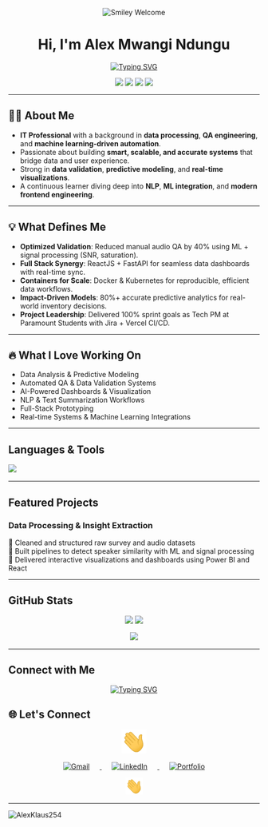 <!-- README.md for AlexKlaus254 -->

<p align="center">
  <img src="https://media.giphy.com/media/ASd0Ukj0y3qMM/giphy.gif" width="60" alt="Smiley Welcome" />
</p>

<h1 align="center">Hi, I'm Alex Mwangi Ndungu</h1>

<p align="center">
  <a href="https://git.io/typing-svg">
    <img src="https://readme-typing-svg.demolab.com?font=Fira+Code&pause=1000&color=36BCF7&width=500&lines=Tech+enthusiast+on+a+mission;Turning+data+into+decisions;+Code+into+impactful+solutions;Welcome+to+my+GitHub!" alt="Typing SVG" />
  </a>
</p>

<p align="center">
  <img src="https://img.shields.io/badge/Data%20Science-Driven-blue?style=for-the-badge&logo=python" />
  <img src="https://img.shields.io/badge/Nairobi%2C%20Kenya-Based-informational?style=for-the-badge&logo=mapbox" />
  <img src="https://img.shields.io/badge/ReactJS+FastAPI-Full%20Stack-007ACC?style=for-the-badge&logo=react" />
  <img src="https://img.shields.io/badge/QC%20-Quality%20Control-green?style=for-the-badge&logo=pytest" />
</p>

---

## 👨‍💻 About Me

- **IT Professional** with a background in **data processing**, **QA engineering**, and **machine learning-driven automation**.  
- Passionate about building **smart, scalable, and accurate systems** that bridge data and user experience.  
- Strong in **data validation**, **predictive modeling**, and **real-time visualizations**.  
- A continuous learner diving deep into **NLP**, **ML integration**, and **modern frontend engineering**.

---

## 💡 What Defines Me

- **Optimized Validation**: Reduced manual audio QA by 40% using ML + signal processing (SNR, saturation).
- **Full Stack Synergy**: ReactJS + FastAPI for seamless data dashboards with real-time sync.
- **Containers for Scale**: Docker & Kubernetes for reproducible, efficient data workflows.
- **Impact-Driven Models**: 80%+ accurate predictive analytics for real-world inventory decisions.
- **Project Leadership**: Delivered 100% sprint goals as Tech PM at Paramount Students with Jira + Vercel CI/CD.

---
## 🔥 What I Love Working On

- Data Analysis & Predictive Modeling  
- Automated QA & Data Validation Systems  
- AI-Powered Dashboards & Visualization  
- NLP & Text Summarization Workflows  
- Full-Stack Prototyping  
- Real-time Systems & Machine Learning Integrations

---

## Languages & Tools

<p>
  <img src="https://skillicons.dev/icons?i=python,ai,r,tensorflow,anaconda,pytorch,postman,aws,sqlite,git,github,vscode,react,tailwind,figma,postgresql,docker,kubernetes,blender,pycharm,linux,notion,jira" />
</p>

---

## Featured Projects

### Data Processing & Insight Extraction
📌 Cleaned and structured raw survey and audio datasets  
📌 Built pipelines to detect speaker similarity with ML and signal processing  
📌 Delivered interactive visualizations and dashboards using Power BI and React  

---

## GitHub Stats

<p align="center">
  <img width="48%" src="https://github-readme-stats.vercel.app/api?username=AlexKlaus254&show_icons=true&theme=default&border_radius=10" />
  <img width="48%" src="https://github-readme-streak-stats.demolab.com/?user=AlexKlaus254&theme=default&border_radius=10" />
</p>

<p align="center">
  <img width="40%" src="https://github-readme-stats.vercel.app/api/top-langs/?username=AlexKlaus254&layout=compact&theme=default&border_radius=10" />
</p>

<!-- Snake Game Animation
<p align="center">
  <img src="https://github.com/AlexKlaus254/AlexKlaus254/blob/output/github-contribution-grid-snake.svg" alt="Snake animation" />
</p> -->

---


## Connect with Me 
<p align="center">
  <a href="https://git.io/typing-svg"><img src="https://readme-typing-svg.demolab.com?font=Fira+Code&pause=1000&width=435&lines=Hi+I'm+Alex;Data+Craftsman+%7C+Tech+Builder;Let's+Create+Something+Awesome;" alt="Typing SVG" /></a>
  </p>
<h2 align="left">🌐 Let's Connect</h2>
<p align="center">  
  <img src="https://raw.githubusercontent.com/ABSphreak/ABSphreak/master/gifs/Hi.gif" width="50px" alt="Hi animated waving hand" />
</p>

<style>
  a:hover img {
    transform: scale(1.08);
    transition: transform 0.3s ease-in-out;
  }
</style>



<p align="center">
  <a href="mailto:alexklausofficial@gmail.com" target="_blank">
    <img src="https://skillicons.dev/icons?i=gmail" alt="Gmail" width="48" height="48" style="margin: 0 20px;">
  </a>
  <a href="https://www.linkedin.com/in/alex-mwangi-klaus-254724008885-ke/" target="_blank">
    <img src="https://skillicons.dev/icons?i=linkedin" alt="LinkedIn" width="48" height="48" style="margin: 0 20px;">
  </a>
  <a href="https://alexmwangiportfolio.netlify.app/" target="_blank">
    <img src="https://skillicons.dev/icons?i=netlify" alt="Portfolio" width="48" height="48" style="margin: 0 20px;">
  </a>
</p>




<p align="center">
  <img src="https://raw.githubusercontent.com/ABSphreak/ABSphreak/master/gifs/Hi.gif" width="35px" alt="Hi" />
</p>





---

<p align="left">
  <img src="https://komarev.com/ghpvc/?username=AlexKlaus254&label=Profile%20views&color=0e75b6&style=flat" alt="AlexKlaus254" />
</p>
